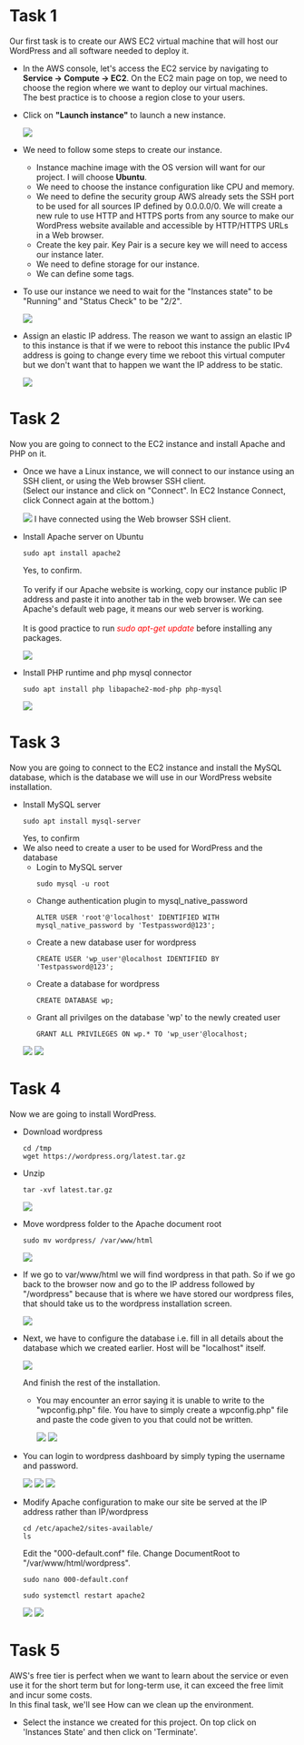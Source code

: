 # Task 1
 Our first task is to create our AWS EC2 virtual machine that will host our WordPress and all software needed to deploy it. 
 - In the AWS console, let's access the EC2 service by navigating to **Service -> Compute -> EC2**. On the EC2 main page on top, we need to choose the region where we want 
   to deploy our virtual machines.<br>The best practice is to choose a region close to your users.
 - Click on  **"Launch instance"** to launch a new instance.

   <img src=https://github.com/lucifer47C/Deploy-a-Website-in-AWS-EC2/blob/main/WordPress%20Website/Images/2.jpg>

 - We need to follow some steps to create our instance.
   * Instance machine image with the OS version will want for our project. I will choose **Ubuntu**.
   * We need to choose the instance configuration like CPU and memory.
   * We need to define the security group AWS already sets the SSH port to be used for all sources IP defined by 0.0.0.0/0. We will create a new rule to use HTTP and 
     HTTPS ports from any source to make our WordPress website available and accessible by HTTP/HTTPS URLs in a Web browser.
   * Create the key pair. Key Pair is a secure key we will need to access our instance later.
   * We need to define storage for our instance.
   * We can define some tags.

 - To use our instance we need to wait for the "Instances state" to be "Running" and "Status Check" to be "2/2".

   <img src=https://github.com/lucifer47C/Deploy-a-Website-in-AWS-EC2/blob/main/WordPress%20Website/Images/3.jpg>

 - Assign an elastic IP address. The reason we want to assign an elastic IP to this instance is that if we were to reboot this instance the public IPv4 address is going to change every time we reboot this virtual computer but we don't want that to happen we want the IP address to be static.

   <img src=https://github.com/lucifer47C/Deploy-a-Website-in-AWS-EC2/blob/main/WordPress%20Website/Images/4.jpg>

# Task 2
 Now you are going to connect to the EC2 instance and install Apache and PHP on it.
 - Once we have a Linux instance, we will connect to our instance using an SSH client, or using the Web browser SSH client.<br> 
   (Select our instance and click on "Connect". In EC2 Instance Connect, click Connect again at the bottom.)
   
   <img src=https://github.com/lucifer47C/Deploy-a-Website-in-AWS-EC2/blob/main/WordPress%20Website/Images/5.jpg>
   I have connected using the Web browser SSH client.

 - Install Apache server on Ubuntu
   ```
   sudo apt install apache2
    ```
   Yes, to confirm.
   <br><br>
   To verify if our Apache website is working, copy our instance public IP address and paste it into another tab in the web browser. We can see Apache's default web page, 
   it means our web server is working.
   <br><br>
   It is good practice to run *<span style='color: red;'>sudo apt-get update</span>* before installing any packages.
   

   <img src=https://github.com/lucifer47C/Deploy-a-Website-in-AWS-EC2/blob/main/WordPress%20Website/Images/6.jpg>

 - Install PHP runtime and php mysql connector
   ```
   sudo apt install php libapache2-mod-php php-mysql
   ```  
   <img src=https://github.com/lucifer47C/Deploy-a-Website-in-AWS-EC2/blob/main/WordPress%20Website/Images/7.jpg>
   
# Task 3
 Now you are going to connect to the EC2 instance and install the MySQL database, which is the database we will use in our WordPress website installation.
 - Install MySQL server
   ```
   sudo apt install mysql-server
   ```
   Yes, to confirm
   <br>
 - We also need to create a user to be used for WordPress and the database
   * Login to MySQL server
       ```
       sudo mysql -u root
       ```
   * Change authentication plugin to mysql_native_password
       ```
       ALTER USER 'root'@'localhost' IDENTIFIED WITH mysql_native_password by 'Testpassword@123';
       ```
   * Create a new database user for wordpress
       ```
       CREATE USER 'wp_user'@localhost IDENTIFIED BY 'Testpassword@123';
       ```              
   * Create a database for wordpress
       ```
       CREATE DATABASE wp;
       ```      
   * Grant all privilges on the database 'wp' to the newly created user
       ```
       GRANT ALL PRIVILEGES ON wp.* TO 'wp_user'@localhost;
       ```
   <img src=https://github.com/lucifer47C/Deploy-a-Website-in-AWS-EC2/blob/main/WordPress%20Website/Images/8.jpg>
   <img src=https://github.com/lucifer47C/Deploy-a-Website-in-AWS-EC2/blob/main/WordPress%20Website/Images/9.jpg>

# Task 4
 Now we are going to install WordPress.
 - Download wordpress
   ```
   cd /tmp
   wget https://wordpress.org/latest.tar.gz
   ```
 - Unzip
   ```
   tar -xvf latest.tar.gz
   ```
   <img src=https://github.com/lucifer47C/Deploy-a-Website-in-AWS-EC2/blob/main/WordPress%20Website/Images/11.jpg>
   
  - Move wordpress folder to the Apache document root
    ```
    sudo mv wordpress/ /var/www/html
    ```
    <img src=https://github.com/lucifer47C/Deploy-a-Website-in-AWS-EC2/blob/main/WordPress%20Website/Images/12.jpg>
    
  - If we go to var/www/html we will find wordpress in that path. So if we go back to the browser now and go to the IP address followed by "/wordpress" because that is 
    where we have stored our wordpress files, that should take us to the wordpress installation screen.

    <img src=https://github.com/lucifer47C/Deploy-a-Website-in-AWS-EC2/blob/main/WordPress%20Website/Images/13.jpg>

  - Next, we have to configure the database i.e. fill in all details about the database which we created earlier. Host will be "localhost" itself.
   
    <img src=https://github.com/lucifer47C/Deploy-a-Website-in-AWS-EC2/blob/main/WordPress%20Website/Images/14.jpg>

    And finish the rest of the installation.
    
    * You may encounter an error saying it is unable to write to the "wpconfig.php" file. You have to simply create a wpconfig.php" file and paste the code given to you 
      that could not be written.
      
      <img src=https://github.com/lucifer47C/Deploy-a-Website-in-AWS-EC2/blob/main/WordPress%20Website/Images/15.1.jpg>
      <img src=https://github.com/lucifer47C/Deploy-a-Website-in-AWS-EC2/blob/main/WordPress%20Website/Images/15.2.jpg>

  - You can login to wordpress dashboard by simply typing the username and password.
    
      <img src=https://github.com/lucifer47C/Deploy-a-Website-in-AWS-EC2/blob/main/WordPress%20Website/Images/16.jpg>
      <img src=https://github.com/lucifer47C/Deploy-a-Website-in-AWS-EC2/blob/main/WordPress%20Website/Images/17.jpg>
      <img src=https://github.com/lucifer47C/Deploy-a-Website-in-AWS-EC2/blob/main/WordPress%20Website/Images/18.jpg>

  - Modify Apache configuration to make our site be served at the IP address rather than IP/wordpress
    ```
    cd /etc/apache2/sites-available/
    ls
    ```
    Edit the "000-default.conf" file. Change DocumentRoot to "/var/www/html/wordpress".
    ```
    sudo nano 000-default.conf
    ``` 
    ```
    sudo systemctl restart apache2
    ```
      
      <img src=https://github.com/lucifer47C/Deploy-a-Website-in-AWS-EC2/blob/main/WordPress%20Website/Images/19.1.jpg>
      <img src=https://github.com/lucifer47C/Deploy-a-Website-in-AWS-EC2/blob/main/WordPress%20Website/Images/19.2.jpg>    

# Task 5
 AWS's free tier is perfect when we want to learn about the service or even use it for the short term but for long-term use, it can exceed the free limit and incur
 some costs.<br>
 In this final task, we'll see How can we clean up the environment.
 - Select the instance we created for this project. On top click on 'Instances State' and then click on 'Terminate'.

